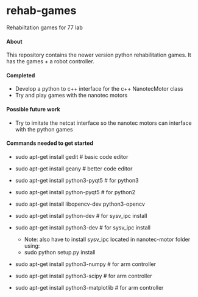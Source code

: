 # rehab-games
Rehabiltation games for 77 lab


#### About
This repository contains the newer version python rehabilitation games.
It has the games + a robot controller. 

#### Completed
* Develop a python to c++ interface for the c++ NanotecMotor class
* Try and play games with the nanotec motors

#### Possible future work
* Try to imitate the netcat interface so the nanotec motors can interface with the python games


#### Commands needed to get started
* sudo apt-get install gedit # basic code editor
* sudo apt-get install geany # better code editor
* sudo apt-get install python3-pyqt5   # for python3
* sudo apt-get install python-pyqt5    # for python2
* sudo apt-get install libopencv-dev python3-opencv
* sudo apt-get install python-dev   # for sysv_ipc install
* sudo apt-get install python3-dev # for sysv_ipc install
  * Note: also have to install sysv_ipc located in nanotec-motor folder using:
  * sudo python setup.py install 


* sudo apt-get install python3-numpy # for arm controller
* sudo apt-get install python3-scipy # for arm controller
* sudo apt-get install python3-matplotlib # for arm controller



